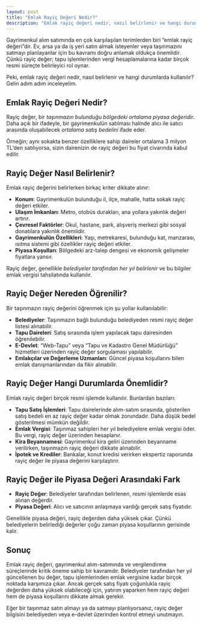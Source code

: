 ```yaml
---
layout: post
title: "Emlak Rayiç Değeri Nedir?"
description: "Emlak rayiç değeri nedir, nasıl belirlenir ve hangi durumlarda kullanılır?"
---
```


Gayrimenkul alım satımında en çok karşılaşılan terimlerden biri “emlak rayiç değeri”dir. Ev, arsa ya da iş yeri satın almak isteyenler veya taşınmazını satmayı planlayanlar için bu kavramı doğru anlamak oldukça önemlidir. Çünkü rayiç değer; tapu işlemlerinden vergi hesaplamalarına kadar birçok resmi süreçte belirleyici rol oynar.

Peki, emlak rayiç değeri nedir, nasıl belirlenir ve hangi durumlarda kullanılır? Gelin adım adım inceleyelim.

## Emlak Rayiç Değeri Nedir?

Rayiç değer, bir *taşınmazın bulunduğu bölgedeki ortalama piyasa değeridir*. Daha açık bir ifadeyle, bir gayrimenkulün satılması halinde alıcı ile satıcı arasında oluşabilecek *ortalama satış bedelini* ifade eder.

Örneğin; aynı sokakta benzer özelliklere sahip daireler ortalama 3 milyon TL’den satılıyorsa, sizin dairenizin de rayiç değeri bu fiyat civarında kabul edilir.

## Rayiç Değer Nasıl Belirlenir?

Emlak rayiç değerini belirlerken birkaç kriter dikkate alınır:

- **Konum**: Gayrimenkulün bulunduğu il, ilçe, mahalle, hatta sokak rayiç değeri etkiler.
- **Ulaşım İmkanları**: Metro, otobüs durakları, ana yollara yakınlık değeri artırır.
- **Çevresel Faktörler**: Okul, hastane, park, alışveriş merkezi gibi sosyal donatılara yakınlık önemlidir.
- **Gayrimenkulün Özellikleri**: Yaşı, metrekaresi, bulunduğu kat, manzarası, ısıtma sistemi gibi özellikler rayiç değeri etkiler.
- **Piyasa Koşulları**: Bölgedeki arz-talep dengesi ve ekonomik gelişmeler fiyatlara yansır.

Rayiç değer, genellikle *belediyeler tarafından her yıl belirlenir* ve bu bilgiler emlak vergisi tahsilatında kullanılır.

## Rayiç Değer Nereden Öğrenilir?

Bir taşınmazın rayiç değerini öğrenmek için şu yollar kullanılabilir:

- **Belediyeler**: Taşınmazın bağlı bulunduğu belediyeden resmi rayiç değer listesi alınabilir.
- **Tapu Daireleri**: Satış sırasında işlem yapılacak tapu dairesinden öğrenilebilir.
- **E-Devlet**: “Web-Tapu” veya “Tapu ve Kadastro Genel Müdürlüğü” hizmetleri üzerinden rayiç değer sorgulaması yapılabilir.
- **Emlakçılar ve Değerleme Uzmanları**: Güncel piyasa koşullarını bilen emlak danışmanlarından da fikir alınabilir.

## Rayiç Değer Hangi Durumlarda Önemlidir?

Emlak rayiç değeri birçok resmi işlemde kullanılır. Bunlardan bazıları:

- **Tapu Satış İşlemleri**: Tapu dairelerinde alım-satım sırasında, gösterilen satış bedeli en az rayiç değer kadar olmak zorundadır. Daha düşük bedel gösterilmesi mümkün değildir.
- **Emlak Vergisi**: Taşınmaz sahipleri her yıl belediyelere emlak vergisi öder. Bu vergi, rayiç değer üzerinden hesaplanır.
- **Kira Beyannamesi**: Gayrimenkul kira geliri üzerinden beyanname verilirken, taşınmazın rayiç değeri dikkate alınabilir.
- **İpotek ve Krediler**: Bankalar, konut kredisi verirken ekspertiz raporunda rayiç değer ile piyasa değerini karşılaştırır.

## Rayiç Değer ile Piyasa Değeri Arasındaki Fark

- **Rayiç Değer**: Belediyeler tarafından belirlenen, resmi işlemlerde esas alınan değerdir.
- **Piyasa Değeri**: Alıcı ve satıcının anlaşmaya vardığı gerçek satış fiyatıdır.

Genellikle piyasa değeri, rayiç değerden daha yüksek çıkar. Çünkü belediyelerin belirlediği değerler çoğu zaman piyasa koşullarının gerisinde kalır.

## Sonuç

Emlak rayiç değeri, gayrimenkul alım-satımında ve vergilendirme süreçlerinde kritik öneme sahip bir kavramdır. Belediyeler tarafından her yıl güncellenen bu değer, tapu işlemlerinden emlak vergisine kadar birçok noktada karşımıza çıkar. Ancak gerçek satış fiyatı çoğunlukla rayiç değerden daha yüksek olabileceği için, yatırım yaparken hem rayiç değeri hem de piyasa koşullarını dikkate almak gerekir.

Eğer bir taşınmaz satın almayı ya da satmayı planlıyorsanız, rayiç değer bilgisini belediyeden veya e-devlet üzerinden kontrol etmeyi unutmayın.
